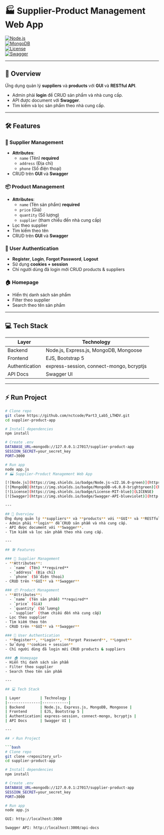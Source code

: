 # 🏭 Supplier-Product Management Web App

[![Node.js](https://img.shields.io/badge/Node.js-v22.16.0-green)](https://nodejs.org/)  
[![MongoDB](https://img.shields.io/badge/MongoDB-v6.0.0-brightgreen)](https://www.mongodb.com/)  
[![License](https://img.shields.io/badge/License-MIT-blue)](LICENSE)  
[![Swagger](https://img.shields.io/badge/Swagger-API-blueviolet)](http://localhost:3000/api-docs)

---

## 🌟 Overview
Ứng dụng quản lý **suppliers** và **products** với **GUI** và **RESTful API**.  
- Admin phải **login** để CRUD sản phẩm và nhà cung cấp.  
- API được document với **Swagger**.  
- Tìm kiếm và lọc sản phẩm theo nhà cung cấp.

---

## 🛠 Features

### 🏢 Supplier Management
- **Attributes**:
  - `name` (Tên) **required**
  - `address` (Địa chỉ)
  - `phone` (Số điện thoại)
- CRUD trên **GUI** và **Swagger**

### 📦 Product Management
- **Attributes**:
  - `name` (Tên sản phẩm) **required**
  - `price` (Giá)
  - `quantity` (Số lượng)
  - `supplier` (tham chiếu đến nhà cung cấp)
- Lọc theo supplier
- Tìm kiếm theo tên
- CRUD trên **GUI** và **Swagger**

### 🔐 User Authentication
- **Register**, **Login**, **Forgot Password**, **Logout**
- Sử dụng **cookies + session**
- Chỉ người dùng đã login mới CRUD products & suppliers

### 🏠 Homepage
- Hiển thị danh sách sản phẩm
- Filter theo supplier
- Search theo tên sản phẩm

---

## 💻 Tech Stack

| Layer         | Technology |
|---------------|------------|
| Backend       | Node.js, Express.js, MongoDB, Mongoose |
| Frontend      | EJS, Bootstrap 5 |
| Authentication| express-session, connect-mongo, bcryptjs |
| API Docs      | Swagger UI |

---

## ⚡ Run Project

```bash
# Clone repo
git clone https://github.com/nctcode/Part3_Lab5_LTHDV.git
cd supplier-product-app

# Install dependencies
npm install

# Create .env
DATABASE_URL=mongodb://127.0.0.1:27017/supplier-product-app
SESSION_SECRET=your_secret_key
PORT=3000

# Run app
node app.js
# 🏭 Supplier-Product Management Web App

[![Node.js](https://img.shields.io/badge/Node.js-v22.16.0-green)](https://nodejs.org/)  
[![MongoDB](https://img.shields.io/badge/MongoDB-v6.0.0-brightgreen)](https://www.mongodb.com/)  
[![License](https://img.shields.io/badge/License-MIT-blue)](LICENSE)  
[![Swagger](https://img.shields.io/badge/Swagger-API-blueviolet)](http://localhost:3000/api-docs)

---

## 🌟 Overview
Ứng dụng quản lý **suppliers** và **products** với **GUI** và **RESTful API**.  
- Admin phải **login** để CRUD sản phẩm và nhà cung cấp.  
- API được document với **Swagger**.  
- Tìm kiếm và lọc sản phẩm theo nhà cung cấp.

---

## 🛠 Features

### 🏢 Supplier Management
- **Attributes**:
  - `name` (Tên) **required**
  - `address` (Địa chỉ)
  - `phone` (Số điện thoại)
- CRUD trên **GUI** và **Swagger**

### 📦 Product Management
- **Attributes**:
  - `name` (Tên sản phẩm) **required**
  - `price` (Giá)
  - `quantity` (Số lượng)
  - `supplier` (tham chiếu đến nhà cung cấp)
- Lọc theo supplier
- Tìm kiếm theo tên
- CRUD trên **GUI** và **Swagger**

### 🔐 User Authentication
- **Register**, **Login**, **Forgot Password**, **Logout**
- Sử dụng **cookies + session**
- Chỉ người dùng đã login mới CRUD products & suppliers

### 🏠 Homepage
- Hiển thị danh sách sản phẩm
- Filter theo supplier
- Search theo tên sản phẩm

---

## 💻 Tech Stack

| Layer         | Technology |
|---------------|------------|
| Backend       | Node.js, Express.js, MongoDB, Mongoose |
| Frontend      | EJS, Bootstrap 5 |
| Authentication| express-session, connect-mongo, bcryptjs |
| API Docs      | Swagger UI |

---

## ⚡ Run Project

```bash
# Clone repo
git clone <repository_url>
cd supplier-product-app

# Install dependencies
npm install

# Create .env
DATABASE_URL=mongodb://127.0.0.1:27017/supplier-product-app
SESSION_SECRET=your_secret_key
PORT=3000

# Run app
node app.js

GUI: http://localhost:3000

Swagger API: http://localhost:3000/api-docs
